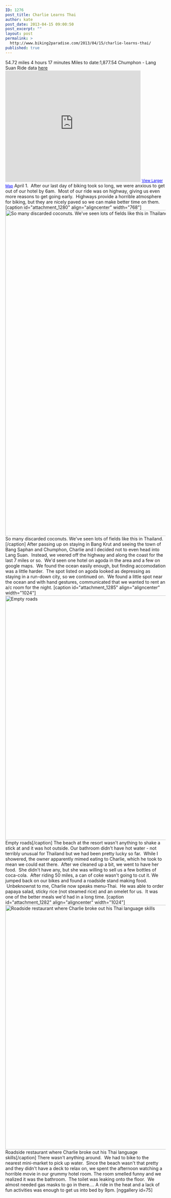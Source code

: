 ```yaml
---
ID: 1276
post_title: Charlie Learns Thai
author: kate
post_date: 2013-04-15 09:00:50
post_excerpt: ""
layout: post
permalink: >
  http://www.biking2paradise.com/2013/04/15/charlie-learns-thai/
published: true
---
```

54\.72 miles 4 hours 17 minutes Miles to date:1,877.54 Chumphon - Lang Suan Ride data <a title="Ride data for Chumphon to Lang Suan" href="http://cyclemeter.com/3697d4843017f541/Cycle-20130401-0622?r=e" target="_blank">here</a> <iframe src="https://maps.google.com/maps?source=embed&f=q&hl=en&q=http:%2F%2Fshare.abvio.com%2F3697%2Fd484%2F3017%2Ff541%2FCyclemeter-Cycle-20130401-0622.kml&ie=UTF8&t=m&ll=10.266351,99.171776&spn=1.621513,4.092407&output=embed" height="350" width="425" frameborder="0" marginwidth="0" marginheight="0" scrolling="no"></iframe> <small><a style="color: #0000ff; text-align: left;" href="https://maps.google.com/maps?source=embed&f=q&hl=en&q=http:%2F%2Fshare.abvio.com%2F3697%2Fd484%2F3017%2Ff541%2FCyclemeter-Cycle-20130401-0622.kml&ie=UTF8&t=m&ll=10.266351,99.171776&spn=1.621513,4.092407">View Larger Map</a></small> April 1.  After our last day of biking took so long, we were anxious to get out of our hotel by 6am.  Most of our ride was on highway, giving us even more reasons to get going early.  Highways provide a horrible atmosphere for biking, but they are nicely paved so we can make better time on them. [caption id="attachment_1280" align="aligncenter" width="768"]<a href="http://localhost/biking2paradise.com/?attachment_id=1280" rel="attachment wp-att-1280"><img class="size-full wp-image-1280" alt="So many discarded coconuts.  We've seen lots of fields like this in Thailand. " src="http://localhost/biking2paradise.com/wp-content/uploads/2013/04/2013-04-01-08-17-56.jpg" width="768" height="1024" /></a> So many discarded coconuts. We've seen lots of fields like this in Thailand.[/caption] After passing up on staying in Bang Krut and seeing the town of Bang Saphan and Chumphon, Charlie and I decided not to even head into Lang Suan.  Instead, we veered off the highway and along the coast for the last 7 miles or so.  We'd seen one hotel on agoda in the area and a few on google maps.  We found the ocean easily enough, but finding accomodation was a little harder.  The spot listed on agoda looked as depressing as staying in a run-down city, so we continued on.  We found a little spot near the ocean and with hand gestures, communicated that we wanted to rent an a/c room for the night. [caption id="attachment_1285" align="aligncenter" width="1024"]<a href="http://localhost/biking2paradise.com/?attachment_id=1285" rel="attachment wp-att-1285"><img class="size-full wp-image-1285" alt="Empty roads" src="http://localhost/biking2paradise.com/wp-content/uploads/2013/04/2013-04-01-10-58-48.jpg" width="1024" height="768" /></a> Empty roads[/caption] The beach at the resort wasn't anything to shake a stick at and it was hot outside. Our bathroom didn't have hot water - not terribly unusual for Thailand but we had been pretty lucky so far.  While I showered, the owner apparently mimed eating to Charlie, which he took to mean we could eat there.  After we cleaned up a bit, we went to have her food.  She didn't have any, but she was willing to sell us a few bottles of coca-cola.  After riding 50 miles, a can of coke wasn't going to cut it. We jumped back on our bikes and found a roadside stand making food.  Unbeknownst to me, Charlie now speaks menu-Thai.  He was able to order papaya salad, sticky rice (not steamed rice) and an omelet for us.  It was one of the better meals we'd had in a long time. [caption id="attachment_1282" align="aligncenter" width="1024"]<a href="http://localhost/biking2paradise.com/?attachment_id=1282" rel="attachment wp-att-1282"><img class="size-full wp-image-1282" alt="Roadside restaurant where Charlie broke out his Thai language skills" src="http://localhost/biking2paradise.com/wp-content/uploads/2013/04/2013-04-01-13-14-27.jpg" width="1024" height="768" /></a> Roadside restaurant where Charlie broke out his Thai language skills[/caption] There wasn't anything around.  We had to bike to the nearest mini-market to pick up water.  Since the beach wasn't that pretty and they didn't have a deck to relax on, we spent the afternoon watching a horrible movie in our grummy hotel room. The room smelled funny and we realized it was the bathroom.  The toilet was leaking onto the floor.  We almost needed gas masks to go in there.... A ride in the heat and a lack of fun activities was enough to get us into bed by 9pm. [nggallery id=75]